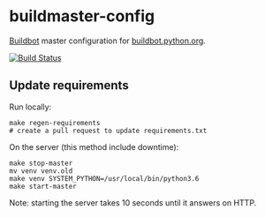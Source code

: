 # buildmaster-config

[Buildbot](https://buildbot.net/) master configuration for
[buildbot.python.org](http://buildbot.python.org/all/).

[![Build Status](https://travis-ci.org/python/buildmaster-config.svg?branch=master)](https://travis-ci.org/python/buildmaster-config)

## Update requirements

Run locally:

    make regen-requirements
    # create a pull request to update requirements.txt

On the server (this method include downtime):

    make stop-master
    mv venv venv.old
    make venv SYSTEM_PYTHON=/usr/local/bin/python3.6
    make start-master

Note: starting the server takes 10 seconds until it answers on HTTP.
